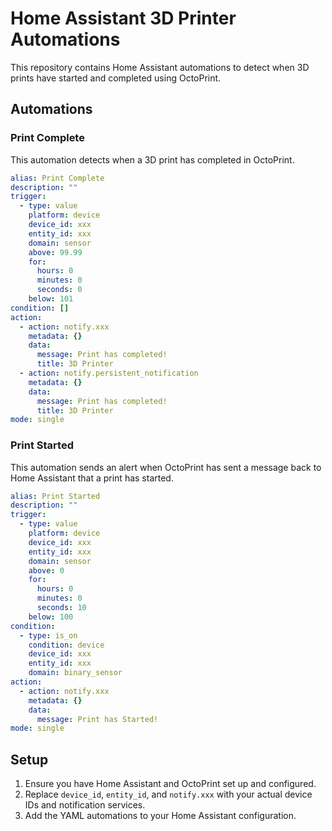 # Home Assistant 3D Printer Automations

This repository contains Home Assistant automations to detect when 3D prints have started and completed using OctoPrint.

## Automations

### Print Complete

This automation detects when a 3D print has completed in OctoPrint.

```yaml
alias: Print Complete
description: ""
trigger:
  - type: value
    platform: device
    device_id: xxx
    entity_id: xxx
    domain: sensor
    above: 99.99
    for:
      hours: 0
      minutes: 0
      seconds: 0
    below: 101
condition: []
action:
  - action: notify.xxx
    metadata: {}
    data:
      message: Print has completed!
      title: 3D Printer
  - action: notify.persistent_notification
    metadata: {}
    data:
      message: Print has completed!
      title: 3D Printer
mode: single
```

### Print Started

This automation sends an alert when OctoPrint has sent a message back to Home Assistant that a print has started.

```yaml
alias: Print Started
description: ""
trigger:
  - type: value
    platform: device
    device_id: xxx
    entity_id: xxx
    domain: sensor
    above: 0
    for:
      hours: 0
      minutes: 0
      seconds: 10
    below: 100
condition:
  - type: is_on
    condition: device
    device_id: xxx
    entity_id: xxx
    domain: binary_sensor
action:
  - action: notify.xxx
    metadata: {}
    data:
      message: Print has Started!
mode: single
```

## Setup

1. Ensure you have Home Assistant and OctoPrint set up and configured.
2. Replace `device_id`, `entity_id`, and `notify.xxx` with your actual device IDs and notification services.
3. Add the YAML automations to your Home Assistant configuration.
